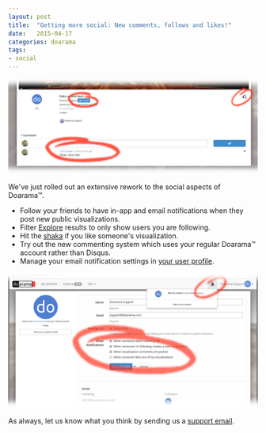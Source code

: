 ```yaml
---
layout: post
title:  "Getting more social: New comments, follows and likes!"
date:   2015-04-17
categories: doarama
tags:
- social
---
```


[]()

![Vis](/assets/2015-04-17-vis.png)

We've just rolled out an extensive rework to the social aspects of Doarama&trade;.

* Follow your friends to have in-app and email notifications when they post new public visualizations.
* Filter [Explore](http://www.doarama.com/explore#?showFilter) results to only show users you are following.
* Hit the [shaka](http://en.wikipedia.org/wiki/Shaka_sign) if you like someone's visualization.
* Try out the new commenting system which uses your regular Doarama&trade; account rather than Disqus.
* Manage your email notification settings in [your user profile](http://www.doarama.com/profile).

![Vis](/assets/2015-04-17-prefs.png)

As always, let us know what you think by sending us a [support email](mailto:support@doarama.com).